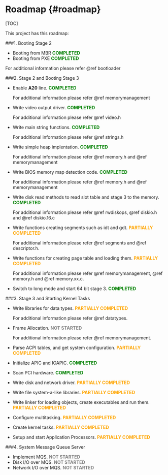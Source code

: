 Roadmap {#roadmap}
=======

[TOC]

This project has this roadmap:

###1. Booting Stage 2
* Booting from MBR <span style="color:green; font-weight:bold">COMPLETED</span>
* Booting from PXE <span style="color:green; font-weight:bold">COMPLETED</span>

For additional information please refer @ref bootloader

###2. Stage 2 and Booting Stage 3
* Enable **A20** line. <span style="color:green; font-weight:bold">COMPLETED</span>

  For additional information please refer @ref memorymanagement

* Write video output driver. <span style="color:green; font-weight:bold">COMPLETED</span>

  For additional information please refer @ref video.h

* Write main string functions. <span style="color:green; font-weight:bold">COMPLETED</span>

  For additional information please refer @ref strings.h

* Write simple heap implentation. <span style="color:green; font-weight:bold">COMPLETED</span>

  For additional information please refer @ref memory.h and @ref memorymanagement

* Write BIOS memory map detection code. <span style="color:green; font-weight:bold">COMPLETED</span>

  For additional information please refer @ref memory.h and @ref memorymanagement

* Write disk read methods to read slot table and stage 3 to the memory. <span style="color:green; font-weight:bold">COMPLETED</span>

  For additional information please refer @ref rwdiskops, @ref diskio.h and @ref diskio.16.c

* Write functions creating segments such as idt and gdt. <span style="color:orange; font-weight:bold">PARTIALLY COMPLETED</span>

  For additional information please refer @ref segments and @ref descriptor.h.

* Write functions for creating page table and loading them. <span style="color:orange; font-weight:bold">PARTIALLY COMPLETED</span>

  For additional information please refer @ref memorymanagement, @ref memory.h and @ref memory.xx.c.

* Switch to long mode and start 64 bit stage 3. <span style="color:green; font-weight:bold">COMPLETED</span>

###3. Stage 3 and Starting Kernel Tasks
* Write libraries for data types. <span style="color:orange; font-weight:bold">PARTIALLY COMPLETED</span>

  For additional information please refer @ref datatypes.

* Frame Allocation.  <span style="color:gray; font-weight:bold">NOT STARTED</span>

  For additional information please refer @ref memorymanagement.

* Parse ACPI tables, and get system configuration. <span style="color:orange; font-weight:bold">PARTIALLY COMPLETED</span>
* Initialize APIC and IOAPIC. <span style="color:green; font-weight:bold">COMPLETED</span>
* Scan PCI hardware. <span style="color:green; font-weight:bold">COMPLETED</span>
* Write disk and network driver. <span style="color:orange; font-weight:bold">PARTIALLY COMPLETED</span>
* Write file system-a-like libraries. <span style="color:orange; font-weight:bold">PARTIALLY COMPLETED</span>
* Write linker for loading objects, create executables and run them. <span style="color:orange; font-weight:bold">PARTIALLY COMPLETED</span>
* Configure multitasking. <span style="color:orange; font-weight:bold">PARTIALLY COMPLETED</span>
* Create kernel tasks. <span style="color:orange; font-weight:bold">PARTIALLY COMPLETED</span>
* Setup and start Application Processors. <span style="color:orange; font-weight:bold">PARTIALLY COMPLETED</span>

###4. System Message Queue Server
* Implement MQS. <span style="color:gray; font-weight:bold">NOT STARTED</span>
* Disk I/O over MQS. <span style="color:gray; font-weight:bold">NOT STARTED</span>
* Network I/O over MQS. <span style="color:gray; font-weight:bold">NOT STARTED</span>
